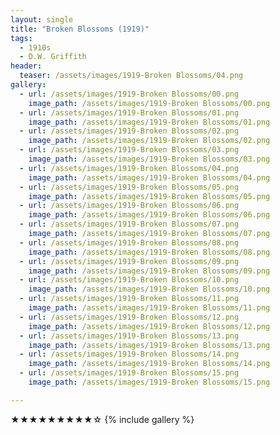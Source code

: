 ```yaml
---
layout: single
title: "Broken Blossoms (1919)"
tags:
  - 1910s 
  - D.W. Griffith
header:
  teaser: /assets/images/1919-Broken Blossoms/04.png
gallery:
  - url: /assets/images/1919-Broken Blossoms/00.png
    image_path: /assets/images/1919-Broken Blossoms/00.png  
  - url: /assets/images/1919-Broken Blossoms/01.png
    image_path: /assets/images/1919-Broken Blossoms/01.png
  - url: /assets/images/1919-Broken Blossoms/02.png
    image_path: /assets/images/1919-Broken Blossoms/02.png
  - url: /assets/images/1919-Broken Blossoms/03.png
    image_path: /assets/images/1919-Broken Blossoms/03.png
  - url: /assets/images/1919-Broken Blossoms/04.png
    image_path: /assets/images/1919-Broken Blossoms/04.png
  - url: /assets/images/1919-Broken Blossoms/05.png
    image_path: /assets/images/1919-Broken Blossoms/05.png
  - url: /assets/images/1919-Broken Blossoms/06.png
    image_path: /assets/images/1919-Broken Blossoms/06.png
  - url: /assets/images/1919-Broken Blossoms/07.png
    image_path: /assets/images/1919-Broken Blossoms/07.png
  - url: /assets/images/1919-Broken Blossoms/08.png
    image_path: /assets/images/1919-Broken Blossoms/08.png
  - url: /assets/images/1919-Broken Blossoms/09.png
    image_path: /assets/images/1919-Broken Blossoms/09.png
  - url: /assets/images/1919-Broken Blossoms/10.png
    image_path: /assets/images/1919-Broken Blossoms/10.png
  - url: /assets/images/1919-Broken Blossoms/11.png
    image_path: /assets/images/1919-Broken Blossoms/11.png
  - url: /assets/images/1919-Broken Blossoms/12.png
    image_path: /assets/images/1919-Broken Blossoms/12.png
  - url: /assets/images/1919-Broken Blossoms/13.png
    image_path: /assets/images/1919-Broken Blossoms/13.png
  - url: /assets/images/1919-Broken Blossoms/14.png
    image_path: /assets/images/1919-Broken Blossoms/14.png
  - url: /assets/images/1919-Broken Blossoms/15.png
    image_path: /assets/images/1919-Broken Blossoms/15.png

---
```

★★★★★★★★★☆
{% include gallery %}
